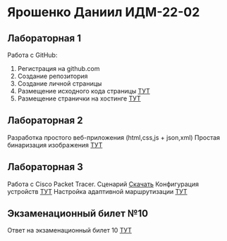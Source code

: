 # Ярошенко Даниил ИДМ-22-02
## Лабораторная 1
Работа с GitHub:
1. Регистрация на github.com
2. Создание репозитория
3. Создание личной страницы
4. Размещение исходного кода страницы [ТУТ](https://github.com/Ketratar/ITLabs)
5. Размещение странички на хостинге [ТУТ](https://ketratar.github.io/ITLabs/)

## Лабораторная 2
Разработка простого веб-приложения (html,css,js + json,xml)
Простая бинаризация изображения [ТУТ](https://ketratar.github.io/ITLabs/pages/lab2.html)
## Лабораторная 3
Работа с Cisco Packet Tracer.
Сценарий [Скачать](https://github.com/Ketratar/ITLabs/raw/main/CPT/project.pka)
Конфигурация устройств [ТУТ](https://github.com/Ketratar/ITLabs/blob/main/CPT/%D0%9A%D0%BE%D0%BD%D1%84%D0%B8%D0%B3%D1%83%D1%80%D0%B0%D1%86%D0%B8%D1%8F%20%D1%83%D1%81%D1%82%D1%80%D0%BE%D0%B9%D1%81%D1%82%D0%B2.pdf)
Настройка адаптивной маршрутизации [ТУТ](https://github.com/Ketratar/ITLabs/blob/main/CPT/%D0%9D%D0%B0%D1%81%D1%82%D1%80%D0%BE%D0%B9%D0%BA%D0%B0%20%D0%BF%D1%80%D0%BE%D1%82%D0%BE%D0%BA%D0%BE%D0%BB%D0%BE%D0%B2%20RIP%20%D0%B8%20OSPF.txt)
## Экзаменационный билет №10
Ответ на экзаменационный билет 10 [ТУТ](https://github.com/stankin/inet-2022/wiki/exam10-3#%D0%B1%D0%B8%D0%BB%D0%B5%D1%82-10)
